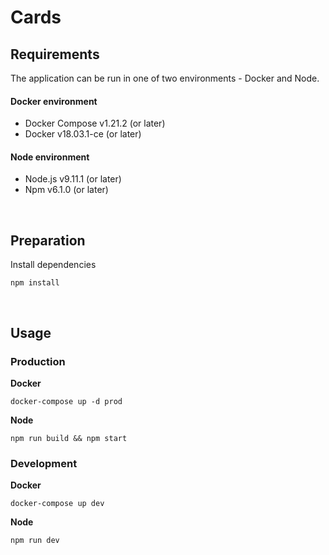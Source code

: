 # Cards

## Requirements

The application can be run in one of two environments - Docker and Node.

#### Docker environment

* Docker Compose v1.21.2 (or later)
* Docker v18.03.1-ce (or later)

#### Node environment

* Node.js v9.11.1 (or later)
* Npm v6.1.0 (or later)

<br>

## Preparation

Install dependencies

    npm install

<br>

## Usage

### Production

**Docker**

    docker-compose up -d prod

**Node**

    npm run build && npm start

### Development

**Docker**

    docker-compose up dev

**Node**

    npm run dev
